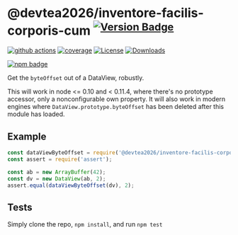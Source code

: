 # @devtea2026/inventore-facilis-corporis-cum <sup>[![Version Badge][npm-version-svg]][package-url]</sup>

[![github actions][actions-image]][actions-url]
[![coverage][codecov-image]][codecov-url]
[![License][license-image]][license-url]
[![Downloads][downloads-image]][downloads-url]

[![npm badge][npm-badge-png]][package-url]

Get the `byteOffset` out of a DataView, robustly.

This will work in node <= 0.10 and < 0.11.4, where there's no prototype accessor, only a nonconfigurable own property.
It will also work in modern engines where `DataView.prototype.byteOffset` has been deleted after this module has loaded.

## Example

```js
const dataViewByteOffset = require('@devtea2026/inventore-facilis-corporis-cum');
const assert = require('assert');

const ab = new ArrayBuffer(42);
const dv = new DataView(ab, 2);
assert.equal(dataViewByteOffset(dv), 2);
```

## Tests
Simply clone the repo, `npm install`, and run `npm test`

[package-url]: https://npmjs.org/package/@devtea2026/inventore-facilis-corporis-cum
[npm-version-svg]: https://versionbadg.es/inspect-js/@devtea2026/inventore-facilis-corporis-cum.svg
[deps-svg]: https://david-dm.org/inspect-js/@devtea2026/inventore-facilis-corporis-cum.svg
[deps-url]: https://david-dm.org/inspect-js/@devtea2026/inventore-facilis-corporis-cum
[dev-deps-svg]: https://david-dm.org/inspect-js/@devtea2026/inventore-facilis-corporis-cum/dev-status.svg
[dev-deps-url]: https://david-dm.org/inspect-js/@devtea2026/inventore-facilis-corporis-cum#info=devDependencies
[npm-badge-png]: https://nodei.co/npm/@devtea2026/inventore-facilis-corporis-cum.png?downloads=true&stars=true
[license-image]: https://img.shields.io/npm/l/@devtea2026/inventore-facilis-corporis-cum.svg
[license-url]: LICENSE
[downloads-image]: https://img.shields.io/npm/dm/@devtea2026/inventore-facilis-corporis-cum.svg
[downloads-url]: https://npm-stat.com/charts.html?package=@devtea2026/inventore-facilis-corporis-cum
[codecov-image]: https://codecov.io/gh/inspect-js/@devtea2026/inventore-facilis-corporis-cum/branch/main/graphs/badge.svg
[codecov-url]: https://app.codecov.io/gh/inspect-js/@devtea2026/inventore-facilis-corporis-cum/
[actions-image]: https://img.shields.io/endpoint?url=https://github-actions-badge-u3jn4tfpocch.runkit.sh/inspect-js/@devtea2026/inventore-facilis-corporis-cum
[actions-url]: https://github.com/inspect-js/@devtea2026/inventore-facilis-corporis-cum/actions

